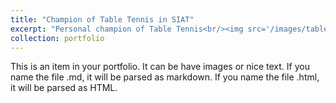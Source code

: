 ```yaml
---
title: "Champion of Table Tennis in SIAT"
excerpt: "Personal champion of Table Tennis<br/><img src='/images/table_tennis_champion.png'>"
collection: portfolio
---
```


This is an item in your portfolio. It can be have images or nice text. If you name the file .md, it will be parsed as markdown. If you name the file .html, it will be parsed as HTML. 
